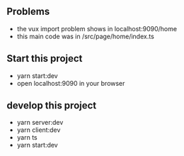 ## Problems
- the vux import problem shows in localhost:9090/home
- this main code was in /src/page/home/index.ts

## Start this project

- yarn start:dev
- open localhost:9090 in your browser

## develop this project 

- yarn server:dev
- yarn client:dev
- yarn ts
- yarn start:dev